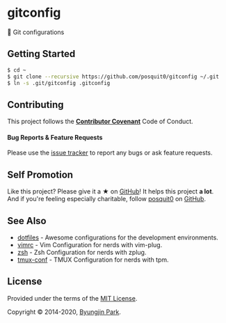 # gitconfig
📝 Git configurations


## Getting Started

```sh
$ cd ~
$ git clone --recursive https://github.com/posquit0/gitconfig ~/.git
$ ln -s .git/gitconfig .gitconfig
```


## Contributing

This project follows the [**Contributor Covenant**](http://contributor-covenant.org/version/1/4/) Code of Conduct.

#### Bug Reports & Feature Requests

Please use the [issue tracker](https://github.com/posquit0/gitconfig/issues) to report any bugs or ask feature requests.


## Self Promotion

Like this project? Please give it a ★  on [GitHub](https://github.com/posquit0/gitconfig)! It helps this project **a lot**.
And if you're feeling especially charitable, follow [posquit0](https://posquit0.com) on [GitHub](https://github.com/posquit0).


## See Also

- [dotfiles](https://github.com/posquit0/dotfiles) - Awesome configurations for the development environments.
- [vimrc](https://github.com/posquit0/vimrc) - Vim Configuration for nerds with vim-plug.
- [zsh](https://github.com/posquit0/zshrc) - Zsh Configuration for nerds with zplug.
- [tmux-conf](https://github.com/posquit0/tmux-conf) - TMUX Configuration for nerds with tpm.


## License

Provided under the terms of the [MIT License](https://github.com/posquit0/gitconfig/blob/main/LICENSE).

Copyright © 2014-2020, [Byungjin Park](https://www.posquit0.com).
